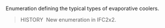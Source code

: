 Enumeration defining the typical types of evaporative coolers.

> HISTORY&nbsp; New enumeration in IFC2x2.
